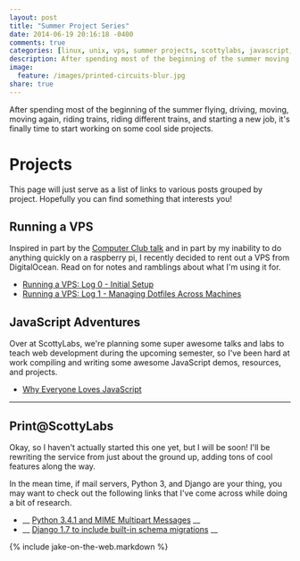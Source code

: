 ```yaml
---
layout: post
title: "Summer Project Series"
date: 2014-06-19 20:16:18 -0400
comments: true
categories: [linux, unix, vps, summer projects, scottylabs, javascript, print-sl]
description: After spending most of the beginning of the summer moving around, riding trains, and starting a new job, it'finally time to start working on some cool projects.
image:
  feature: /images/printed-circuits-blur.jpg
share: true
---
```


After spending most of the beginning of the summer flying, driving, moving, moving again, riding trains, riding different trains, and starting a new job, it's finally time to start working on some cool side projects.

<!-- more -->

# Projects
This page will just serve as a list of links to various posts grouped by project. Hopefully you can find something that interests you!

## Running a VPS
Inspired in part by the [Computer Club talk](http://www.club.cc.cmu.edu/talks/vps.html) and in part by my inability to do anything quickly on a raspberry pi, I recently decided to rent out a VPS from DigitalOcean. Read on for notes and ramblings about what I'm using it for.

- [Running a VPS: Log 0 - Initial Setup](/2014/06/19/running-a-vps-log-0/)
- [Running a VPS: Log 1 - Managing Dotfiles Across Machines](/2014/06/19/running-a-vps-log-1/)

## JavaScript Adventures
Over at ScottyLabs, we're planning some super awesome talks and labs to teach web development during the upcoming semester, so I've been hard at work compiling and writing some awesome JavaScript demos, resources, and projects.

- [Why Everyone Loves JavaScript](/2014/06/16/why-everyone-loves-javascript/)

- - -
## Print@ScottyLabs
Okay, so I haven't actually started this one yet, but I will be soon! I'll be rewriting the service from just about the ground up, adding tons of cool features along the way. 

In the mean time, if mail servers, Python 3, and Django are your thing, you may want to check out the following links that I've come across while doing a bit of research.

- __ [Python 3.4.1 and MIME Multipart Messages](https://docs.python.org/3/whatsnew/3.4.html#whatsnew-email-contentmanager) __
- __ [Django 1.7 to include built-in schema migrations](https://docs.djangoproject.com/en/dev/releases/1.7/) __

{% include jake-on-the-web.markdown %}
